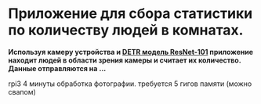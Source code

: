 # Приложение для сбора статистики по количеству людей в комнатах.

**Используя камеру устройства и [DETR модель ResNet-101](https://huggingface.co/facebook/detr-resnet-101)
приложение находит людей в области зрения камеры и считает их количество. Данные отправляются на ...**

rpi3 4 минуты обработка фотографии. требуется 5 гигов памяти (можно свапом)

